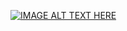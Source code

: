 [![IMAGE ALT TEXT HERE](http://img.youtube.com/vi/YOUTUBE_VIDEO_ID_HERE/0.jpg)](https://www.youtube.com/watch?v=vXw9tzfwlvw)
